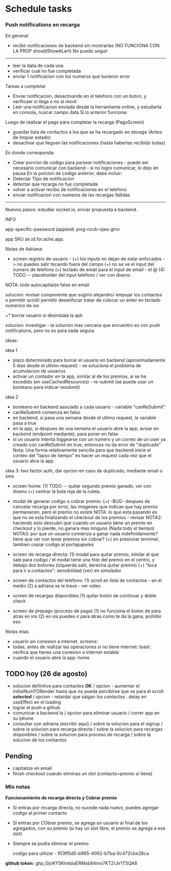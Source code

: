 # Schedule tasks

### Push notifications en recarga

En general:

- recibir notificaciones de backend sin mostrarlas (NO FUNCIONA CON LA PROP shouldShowALert)
  No puedo seguir

---

- leer la data de cada una
- verificar cual no fue completada
- enviar 1 notificacion con los numeros que tuvieron error

Tareas a completar

- Enviar notificacion, desactivando en el telefono con un boton, y verificaer si llega o no al movil
- Leer una notificacion enviada desde la herramienta online, y estudiarla en consola, nuscar campo data
  Si lo anterior funciona:

Luego de realizar el pago para completar la recarga (PagoScreen)

- guardar lista de contactos a los que se ha recargado en storage (Antes de limpiar estado)
- desactivar que lleguen las notificaciones (hasta haberlas recibido todas)

En donde corresponda:

- Crear porcion de codigo para parsear notificaciones - puede ser necesario comunicar con backend - si no logro comunicar, lo dejo en pausa
  En la porcion de codigo anterior, debe incluir:
- Detectar TIpo de notificacion
- detectar que recarga no fue completada
- volver a activar recibo de notificaciones en el telefono
- enviar notificacion con numeros de las recargas fallidas

---

Nuevos pasos:
estudiar socket.io, enviar propuesta a backend.

INFO

app-specific-password (appleid)
yorg-nzvb-ojea-gtnv

app SKU
an.id.for.ache.app.

Notas de Adriana:

- screen registro de usuario -
  (+) los inputs no dejan de estar enfocados -> no puedes salir tocando fuera del campo
  (+) no se ve el input del numero de telefono
  (+) teclado de email para el input de email - el @
  (4) TODO -- placeholder del input telefono / ver con diseno

NOTA: _todo_ autocapitaize false en email

solucion: revisar componente que sugirio alejandro/ empujar los contactos o permitir scroll/ permitir desenfocar
tratar de colocar un enter en teclado numerico de ios

+\* borrar usuario si desinstala la apk

solucion: investigar - la solucion mas cercana que encuentro es con push notifications, pero no es para nada segura

ideas:

idea 1

- plazo determinado para borrar el usuario en backend (aproximadamente 5 dias desde el ultimo request) - se soluciona el problema de acumulacion de usuarios
- activar un contador en la app, similar al de los premios, si se ha excedido (en useCachedResources) - re-submit (se puede usar un booleano para indicar resubmit)

idea 2

- booleano en backend asociado a cada usuario - variable "canReSubmit"
- canReSubmit comienza en falso
- en backend, si pasa una semana desde el ultimo request, la variable pasa a true
- en la app, si despues de una semana el usuario abre la app, avisar en backend (endpoint mediante), para poner en false
- si un usuario intenta loggearse con un numero y un correo de un user ya creado con canReSubmit en true, entonces no da error de "duplicado"
  Nota: Una forma relativamente sencilla para que backend inicie el conteo del "lapso de tiempo" es hacer un request cada vez que el usuario abra la app.

idea 3:
two factor auth, dar opcion en caso de duplicado, mediante email o sms

- screen home:
  (1) TODO -- quitar segundo premio ganado, ver con diseno
  (+) centrar la bola roja de la ruleta.

- modal de generar codigo o cobrar premio:
  (+) -BUG- despues de cancelar recarga por error, las imagenes que indican que hay premio permanecen, pero el premio no existe
  NOTA: lo que esta pasando es que no se esta finalizando el checkout de los premios - revisar
  NOTA2: haciendo esto descubri que cuando un usuario tiene un premio en checkout y lo pierde, no ganara mas ninguno (Nada todo el tiempo)
  NOTA3: por que un usuario comienza a ganar nada indefinidamente? tiene que ver con tener premios sin cobrar?
  (+) en presionar terminar, tambien copiar codigo al portapapeles

- screen de recarga directa:
  (1) modal para quitar premio, similar al que sale para codigo
  / el modal tiene una foto del premio en el centro, y debajo dos botones (izquierda salir, derecha quitar premio)
  (+) "toca para ir a contactos": sensibilidad (ver) en simulador

- screen de contactos del telefono:
  (1) scroll en lista de contactos - en el medio
  (2) a adriana se le trava - ver video

- screen de recargas disponibles
  (1) quitar boton de continuar y doble check

- screen de prepago (proceso de pago)
  (1) no funciona el boton de para atras en ios
  (2) en ios puedes ir para atras como te da la gana, prohibir eso

Notas mias

- usuario sin conexion a internet.
  screens:
- todas, antes de realizar las operaciones
  si no tiene internet: toast: verifica que tienes una conexion a internet estable
- cuando el usuario abre la app: home

## TODO hoy (26 de agosto)

- solucion definitiva para contactos **OK**
  / opcion - aumentar el initialNumTORender hasta que no pueda percibirse que se para el scroll **_selected_**
  / opcion - retardar que salgan los contactos : delay en useEffect en el loading
- lograr el push a github
- comunicar a backend la
  / opcion para eliminar usuario
  / correr app en su iphone
- consultar con adriana (escribir aqui)
  / sobre la solucion para el signup
  / sobre la solucion para recarga directa
  / sobre la solucion para recargas disponibles
  / sobre la solucion para proceso de recarga
  / sobre la solucion de los contactos

## Pending

- capitalize en email
- finish checkout cuando eliminas un slot (contacto=premio si tiene)

### Mis notas

**Funcionamiento de recarga directa y Cobrar premio**

- Si entras por recarga directa, no sucede nada nuevo, puedes agregar codigo al primer contacto
- Si entras por CObrar premio, se agrega un usuario al final de los agregados, con su premio (si hay un slot libre, el premio se agrega a ese slot)
- Siempre se podra eliminar el premio

  codigo para utilizar - f03ff5d5-b965-4092-b7ba-0c472cbe28ca

**github token:** 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
